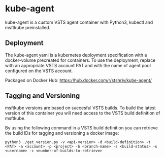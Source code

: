 # kube-agent

kube-agent is a custom VSTS agent container with Python3, kubectl and msftkube preinstalled.

## Deployment
The kube-agent yaml is a kubernetes deployment specification with a docker-volume precreated for containers. To use the deployment, replace <token> with an appropriate VSTS account PAT and <pool> with the name of agent pool configured on the VSTS account.

Packaged on Docker Hub:
https://hub.docker.com/r/stshriv/kube-agent/

## Tagging and Versioning
msftkube versions are based on succesful VSTS builds. To build the latest version of this container you will need access to the VSTS build definition of msftkube. 

By using the following command in a VSTS build definition you can retrieve the build IDs for tagging and versioning a docker image:

`python3 ./get_version.py -v <api-version> -d <build-definition> -t <PAT> -a <account> -p <project> -b <branch-name> -s <build-status> -u <username> -c <number-of-builds-to-retrieve>`
